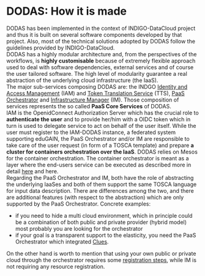 # DODAS: How it is made

DODAS has been implemented in the context of INDIGO-DataCloud project and thus it is built on several software components developed by that project. Also, most of the technical solutions adopted by DODAS follow the guidelines provided by INDIGO-DataCloud.   
DODAS has a highly modular architecture and, from the perspectives of the workflows, is **highly customisable** because of extremely flexible approach used to deal with software dependencies, external services and of course the user tailored software. The high level of modularity guarantee a real abstraction of the underlying cloud infrastructure \(the IaaS\).  
The major sub-services composing DODAS are:  the INDGO [Identity and Access Management](https://indigo-iam.github.io/docs/v/current/) \(IAM\) and [Token Translation Service](https://legacy.gitbook.com/book/indigo-dc/wattson/details) \(TTS\), [PaaS Orchestrator](https://legacy.gitbook.com/book/indigo-dc/indigo-paas-orchestrator/details) and [Infrastructure Manager](http://imdocs.readthedocs.io/) \(IM\). Those composition of services represents the so called **PaaS Core Services** of DODAS.  
IAM is the OpenidConnect Authorization Server which has the crucial role to **authenticate the user** and to provide her/him with a OIDC token which in turn is used to delegate service to act on behalf of the user itself. While the user must register to the IAM-DODAS instance, a federated system supporting eduGAIN, the PaaS Orchestrator and/or IM are responsible to take care of the user request \(in form of a TOSCA template\) and prepare **a cluster for containers orchestration over the IaaS**. DODAS relies on Mesos for the container orchestration. The container orchestrator is meant as a layer where the end-users service can be executed as described more in detail [here](https://dodas.gitbook.io/dynamic-on-demand-analysis-service/~/edit/primary/dodas-how-it-is-made) and here.    
Regarding the PaaS Orchestrator and IM, both have the role of abstracting the underlying IaaSes and both of them support the same TOSCA language for input data description. There are differences among the two, and there are additional features \(with respect to the abstraction\) which are only supported by the PaaS Orchestrator. Concrete examples:

* if you need to hide a multi cloud environment, which in principle could be a combination of both public and private provider \(hybrid model\) most probably you are looking for the orchestrator
*  if your goal is a transparent support to the elasticity, you need the PaaS Orchestrator which integrated [Clues](https://legacy.gitbook.com/book/indigo-dc/clues-indigo/details). 

On the other hand is worth to mention that using your own public or private cloud through the orchestrator requires some [registration steps](https://dodas.gitbook.io/dynamic-on-demand-analysis-service/~/edit/drafts/-LEDKwAyU8rRIV1lDMsb/using-dodas-with-external-providers), while IM is not requiring any resource registration. 

